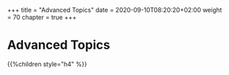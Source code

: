 +++
title = "Advanced Topics"
date = 2020-09-10T08:20:20+02:00
weight = 70
chapter = true
+++

# Advanced Topics

{{%children style="h4" %}}